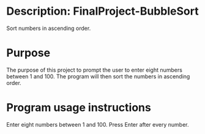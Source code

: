 # Description: FinalProject-BubbleSort 
Sort numbers in ascending order. 

# Purpose
The purpose of this project to prompt the user to enter eight numbers between 1 and 100. The program will then sort the numbers in ascending order. 

# Program usage instructions
Enter eight numbers between 1 and 100. Press Enter after every number. 
